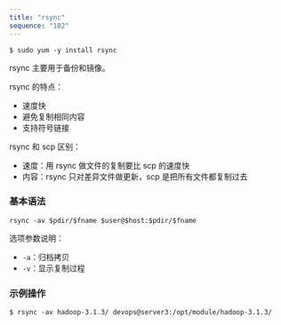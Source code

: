 ```yaml
---
title: "rsync"
sequence: "102"
---
```


```text
$ sudo yum -y install rsync
```

rsync 主要用于备份和镜像。

rsync 的特点：

- 速度快
- 避免复制相同内容
- 支持符号链接

rsync 和 scp 区别：

- 速度：用 rsync 做文件的复制要比 scp 的速度快
- 内容：rsync 只对差异文件做更新，scp 是把所有文件都复制过去

### 基本语法

```text
rsync -av $pdir/$fname $user@$host:$pdir/$fname
```

选项参数说明：

- `-a`：归档拷贝
- `-v`：显示复制过程

### 示例操作

```text
$ rsync -av hadoop-3.1.3/ devops@server3:/opt/module/hadoop-3.1.3/
```

